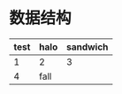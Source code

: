 # 数据结构
| test | halo | sandwich |
| ---- | ---- | -------- |
| 1    | 2    | 3        |
| 4    | fall |          |
